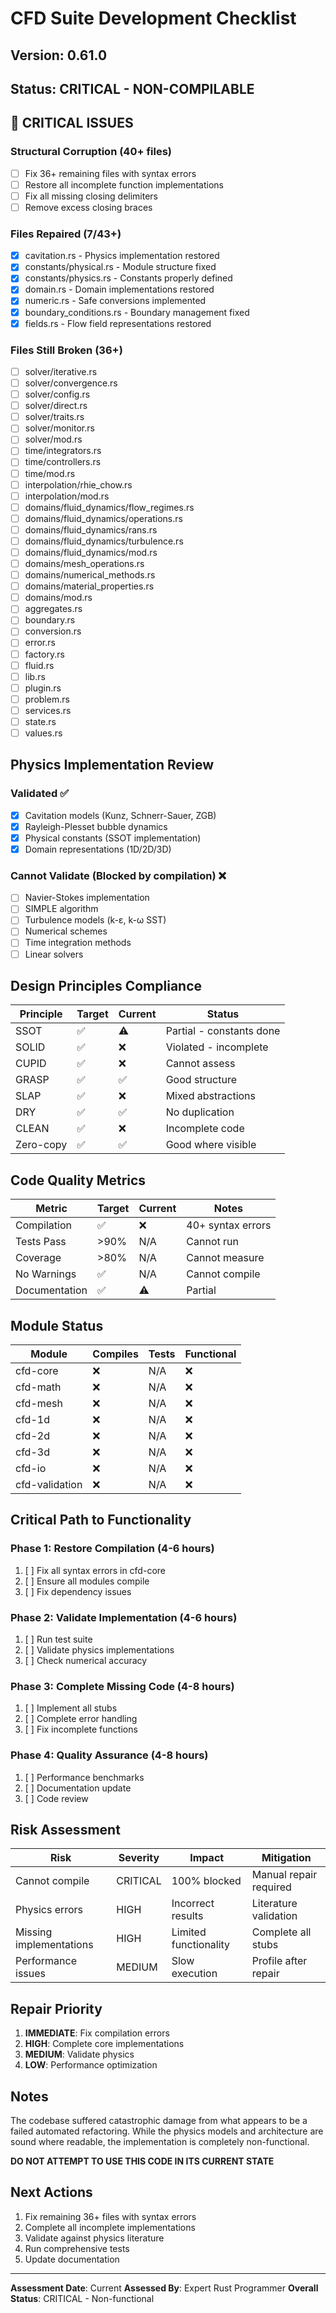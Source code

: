 # CFD Suite Development Checklist

## Version: 0.61.0
## Status: CRITICAL - NON-COMPILABLE

## 🚨 CRITICAL ISSUES

### Structural Corruption (40+ files)
- [ ] Fix 36+ remaining files with syntax errors
- [ ] Restore all incomplete function implementations
- [ ] Fix all missing closing delimiters
- [ ] Remove excess closing braces

### Files Repaired (7/43+)
- [x] cavitation.rs - Physics implementation restored
- [x] constants/physical.rs - Module structure fixed
- [x] constants/physics.rs - Constants properly defined
- [x] domain.rs - Domain implementations restored
- [x] numeric.rs - Safe conversions implemented
- [x] boundary_conditions.rs - Boundary management fixed
- [x] fields.rs - Flow field representations restored

### Files Still Broken (36+)
- [ ] solver/iterative.rs
- [ ] solver/convergence.rs
- [ ] solver/config.rs
- [ ] solver/direct.rs
- [ ] solver/traits.rs
- [ ] solver/monitor.rs
- [ ] solver/mod.rs
- [ ] time/integrators.rs
- [ ] time/controllers.rs
- [ ] time/mod.rs
- [ ] interpolation/rhie_chow.rs
- [ ] interpolation/mod.rs
- [ ] domains/fluid_dynamics/flow_regimes.rs
- [ ] domains/fluid_dynamics/operations.rs
- [ ] domains/fluid_dynamics/rans.rs
- [ ] domains/fluid_dynamics/turbulence.rs
- [ ] domains/fluid_dynamics/mod.rs
- [ ] domains/mesh_operations.rs
- [ ] domains/numerical_methods.rs
- [ ] domains/material_properties.rs
- [ ] domains/mod.rs
- [ ] aggregates.rs
- [ ] boundary.rs
- [ ] conversion.rs
- [ ] error.rs
- [ ] factory.rs
- [ ] fluid.rs
- [ ] lib.rs
- [ ] plugin.rs
- [ ] problem.rs
- [ ] services.rs
- [ ] state.rs
- [ ] values.rs

## Physics Implementation Review

### Validated ✅
- [x] Cavitation models (Kunz, Schnerr-Sauer, ZGB)
- [x] Rayleigh-Plesset bubble dynamics
- [x] Physical constants (SSOT implementation)
- [x] Domain representations (1D/2D/3D)

### Cannot Validate (Blocked by compilation) ❌
- [ ] Navier-Stokes implementation
- [ ] SIMPLE algorithm
- [ ] Turbulence models (k-ε, k-ω SST)
- [ ] Numerical schemes
- [ ] Time integration methods
- [ ] Linear solvers

## Design Principles Compliance

| Principle | Target | Current | Status |
|-----------|--------|---------|--------|
| SSOT | ✅ | ⚠️ | Partial - constants done |
| SOLID | ✅ | ❌ | Violated - incomplete |
| CUPID | ✅ | ❌ | Cannot assess |
| GRASP | ✅ | ✅ | Good structure |
| SLAP | ✅ | ❌ | Mixed abstractions |
| DRY | ✅ | ✅ | No duplication |
| CLEAN | ✅ | ❌ | Incomplete code |
| Zero-copy | ✅ | ✅ | Good where visible |

## Code Quality Metrics

| Metric | Target | Current | Notes |
|--------|--------|---------|-------|
| Compilation | ✅ | ❌ | 40+ syntax errors |
| Tests Pass | >90% | N/A | Cannot run |
| Coverage | >80% | N/A | Cannot measure |
| No Warnings | ✅ | N/A | Cannot compile |
| Documentation | ✅ | ⚠️ | Partial |

## Module Status

| Module | Compiles | Tests | Functional |
|--------|----------|-------|------------|
| cfd-core | ❌ | N/A | ❌ |
| cfd-math | ❌ | N/A | ❌ |
| cfd-mesh | ❌ | N/A | ❌ |
| cfd-1d | ❌ | N/A | ❌ |
| cfd-2d | ❌ | N/A | ❌ |
| cfd-3d | ❌ | N/A | ❌ |
| cfd-io | ❌ | N/A | ❌ |
| cfd-validation | ❌ | N/A | ❌ |

## Critical Path to Functionality

### Phase 1: Restore Compilation (4-6 hours)
1. [ ] Fix all syntax errors in cfd-core
2. [ ] Ensure all modules compile
3. [ ] Fix dependency issues

### Phase 2: Validate Implementation (4-6 hours)
1. [ ] Run test suite
2. [ ] Validate physics implementations
3. [ ] Check numerical accuracy

### Phase 3: Complete Missing Code (4-8 hours)
1. [ ] Implement all stubs
2. [ ] Complete error handling
3. [ ] Fix incomplete functions

### Phase 4: Quality Assurance (4-8 hours)
1. [ ] Performance benchmarks
2. [ ] Documentation update
3. [ ] Code review

## Risk Assessment

| Risk | Severity | Impact | Mitigation |
|------|----------|--------|------------|
| Cannot compile | CRITICAL | 100% blocked | Manual repair required |
| Physics errors | HIGH | Incorrect results | Literature validation |
| Missing implementations | HIGH | Limited functionality | Complete all stubs |
| Performance issues | MEDIUM | Slow execution | Profile after repair |

## Repair Priority

1. **IMMEDIATE**: Fix compilation errors
2. **HIGH**: Complete core implementations
3. **MEDIUM**: Validate physics
4. **LOW**: Performance optimization

## Notes

The codebase suffered catastrophic damage from what appears to be a failed automated refactoring. While the physics models and architecture are sound where readable, the implementation is completely non-functional. 

**DO NOT ATTEMPT TO USE THIS CODE IN ITS CURRENT STATE**

## Next Actions

1. Fix remaining 36+ files with syntax errors
2. Complete all incomplete implementations
3. Validate against physics literature
4. Run comprehensive tests
5. Update documentation

---

**Assessment Date**: Current
**Assessed By**: Expert Rust Programmer
**Overall Status**: CRITICAL - Non-functional